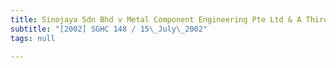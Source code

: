 ```yaml
---
title: Sinojaya Sdn Bhd v Metal Component Engineering Pte Ltd & A Third Party
subtitle: "[2002] SGHC 148 / 15\_July\_2002"
tags: null

---
```


